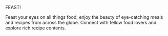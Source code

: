FEAST!

Feast your eyes on all things food; enjoy the beauty of eye-catching meals and recipes from across the globe.
Connect with fellow food lovers and explore rich recipe contents.
